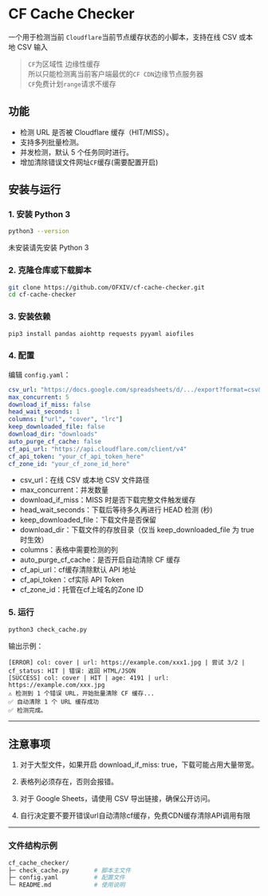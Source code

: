 # CF Cache Checker

一个用于检测当前 `Cloudflare`当前节点缓存状态的小脚本，支持在线 CSV 或本地 CSV 输入
> `CF`为区域性 边缘性缓存  
> 所以只能检测离当前客户端最优的`CF CDN`边缘节点服务器  
> `CF`免费计划`range`请求不缓存


## 功能

- 检测 URL 是否被 Cloudflare 缓存（HIT/MISS）。
- 支持多列批量检测。
- 并发检测，默认 5 个任务同时进行。
- 增加清除错误文件网址`CF`缓存(需要配置开启)


## 安装与运行

### 1. 安装 Python 3

```bash
python3 --version
```
未安装请先安装 Python 3
### 2. 克隆仓库或下载脚本
```bash
git clone https://github.com/OFXIV/cf-cache-checker.git
cd cf-cache-checker
```
### 3. 安装依赖
```bash
pip3 install pandas aiohttp requests pyyaml aiofiles
```
### 4. 配置
编辑 `config.yaml`：

```yaml
csv_url: "https://docs.google.com/spreadsheets/d/.../export?format=csv&gid=0"
max_concurrent: 5
download_if_miss: false
head_wait_seconds: 1
columns: ["url", "cover", "lrc"]
keep_downloaded_file: false
download_dir: "downloads"
auto_purge_cf_cache: false 
cf_api_url: "https://api.cloudflare.com/client/v4"  
cf_api_token: "your_cf_api_token_here"             
cf_zone_id: "your_cf_zone_id_here"                 
```
- csv_url：在线 CSV 或本地 CSV 文件路径
- max_concurrent：并发数量
- download_if_miss：MISS 时是否下载完整文件触发缓存
- head_wait_seconds：下载后等待多久再进行 HEAD 检测 (秒)
- keep_downloaded_file：下载文件是否保留
- download_dir：下载文件的存放目录（仅当 keep_downloaded_file 为 true 时生效）
- columns：表格中需要检测的列
- auto_purge_cf_cache：是否开启自动清除 CF 缓存
- cf_api_url：cf缓存清除默认 API 地址
- cf_api_token：cf实际 API Token
- cf_zone_id：托管在cf上域名的Zone ID
### 5. 运行
```bash
python3 check_cache.py
```
输出示例：
```arduino
[ERROR] col: cover | url: https://example.com/xxx1.jpg | 尝试 3/2 | cf_status: HIT | 错误: 返回 HTML/JSON
[SUCCESS] col: cover | HIT | age: 4191 | url: https://example.com/xxx.jpg
⚠️ 检测到 1 个错误 URL，开始批量清除 CF 缓存...
✅ 自动清除 1 个 URL 缓存成功
✅ 检测完成。
```
---
## 注意事项

1. 对于大型文件，如果开启 download_if_miss: true，下载可能占用大量带宽。

2. 表格列必须存在，否则会报错。

3. 对于 Google Sheets，请使用 CSV 导出链接，确保公开访问。

4. 自行决定要不要开错误url自动清除cf缓存，免费CDN缓存清除API调用有限
---
### 文件结构示例
```bash
cf_cache_checker/
├─ check_cache.py       # 脚本主文件
├─ config.yaml          # 配置文件
└─ README.md            # 使用说明

```






